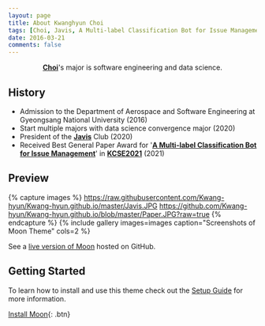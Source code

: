 ```yaml
---
layout: page
title: About Kwanghyun Choi
tags: [Choi, Javis, A Multi-label Classification Bot for Issue Management, KCSE2021]
date: 2016-03-21
comments: false
---
```


<center><a href="https://kwang-hyun.github.io/"><b>Choi</b></a>'s major is software engineering and data science.</center>

## History
* Admission to the Department of Aerospace and Software Engineering at Gyeongsang National University (2016)
* Start multiple majors with data science convergence major (2020)
* President of the <a href="https://javis-gnu.github.io/"><b>Javis</b></a> Club (2020)
* Received Best General Paper Award for '<a href="http://kcse2021.userinsight.co.kr/static/book/KCSE2021tocv7.pdf"><b>A Multi-label Classification Bot for Issue Management</b></a>' in <a href="http://kcse2021.userinsight.co.kr/"><b>KCSE2021</b></a> (2021)

## Preview

{% capture images %}
    https://raw.githubusercontent.com/Kwang-hyun/Kwang-hyun.github.io/master/Javis.JPG
    https://github.com/Kwang-hyun/Kwang-hyun.github.io/blob/master/Paper.JPG?raw=true
{% endcapture %}
{% include gallery images=images caption="Screenshots of Moon Theme" cols=2 %}

See a [live version of Moon](http://taylantatli.github.io/Moon) hosted on GitHub.

## Getting Started

To learn how to install and use this theme check out the [Setup Guide](http://taylantatli.me/Moon/moon-theme/) for more information.

[Install Moon](https://github.com/TaylanTatli/Moon){: .btn}
